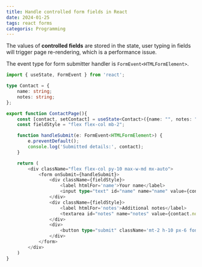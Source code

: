 ```yaml
---
title: Handle controlled form fields in React
date: 2024-01-25
tags: react forms
categoris: Programming
---
```


The values of **controlled fields** are stored in the state, user typing in fields will trigger page re-rendering, which is a performance issue.

The event type for form submitter handler is `FormEvent<HTMLFormElement>`.

```typescript
import { useState, FormEvent } from 'react';

type Contact = {
    name: string;
    notes: string;
};

export function ContactPage(){
	const [contact, setContact] = useState<Contact>({name: "", notes: ""});
    const fieldStyle = "flex flex-col mb-2";

    function handleSubmit(e: FormEvent<HTMLFormElement>) {
        e.preventDefault();
        console.log('Submitted details:', contact);
    }

    return (
        <div className="flex flex-col py-10 max-w-md mx-auto">
            <form onSubmit={handleSubmit}>
                <div className={fieldStyle}>
                    <label htmlFor='name'>Your name</label>
                    <input type="text" id="name" name="name" value={contact.name} onChange={(e) => setContact({...contact, name: e.target.value })} />
                </div>
                <div className={fieldStyle}>
                    <label htmlFor='notes'>Additional notes</label>
                    <textarea id="notes" name="notes" value={contact.notes} onChange={(e) => setContact({...contact, notes: e.target.value })}/>
                </div>
                <div>
                    <button type="submit" className='mt-2 h-10 px-6 font-semibold bg-black text-white'>Submit</button>
                </div>
            </form>
        </div>
    )
}
```
